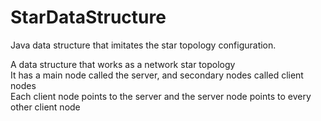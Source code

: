 # StarDataStructure
Java data structure that imitates the star topology configuration.

A data structure that works as a network star topology 
<br>It has a main node called the server, and secondary nodes called client nodes 
<br>Each client node points to the server and the server node points to every other client node
